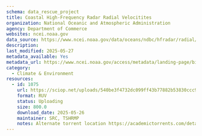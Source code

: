 ```yaml
---
schema: data_rescue_project 
title: Coastal High-Frequency Radar Radial Velocitites
organization: National Oceanic and Atmospheric Administration
agency: Department of Commerce
websites: ncei.noaa.gov
data_source: https://www.ncei.noaa.gov/data/oceans/ndbc/hfradar/radial/
description: 
last_modified: 2025-05-27
metadata_available: Yes
metadata_url: https://www.ncei.noaa.gov/access/metadata/landing-page/bin/iso?id=gov.noaa.nodcIOOS-HFRadarRadial
category:
  - Climate & Environment 
resources:
  - id: 1075
    url: https://sciop.net/uploads/540be3f4732dc099ff43b77882b53830ccc980af
    format: RUV
    status: Uploading
    size: 800.0
    download_date: 2025-05-26
    maintainer: SRC, TSHRMP
    notes: Alternate torrent location https://academictorrents.com/details/540be3f4732dc099ff43b77882b53830ccc980af
---
```

